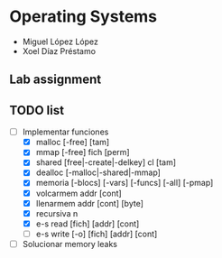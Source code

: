 # Operating Systems 
- Miguel López López
- Xoel Díaz Préstamo
## Lab assignment
## TODO list
 
- [ ] Implementar funciones
    - [x] malloc [-free] [tam] 
    - [x] mmap [-free] fich [perm]
    - [x] shared [free|-create|-delkey] cl [tam] 
    - [x] dealloc [-malloc|-shared|-mmap]
    - [x] memoria [-blocs] [-vars] [-funcs] [-all] [-pmap]
    - [x] volcarmem addr [cont]
    - [x] llenarmem addr [cont] [byte]
    - [x] recursiva n
    - [x] e-s read [fich] [addr] [cont]
    - [ ] e-s write [-o] [fich] [addr] [cont]

- [ ] Solucionar memory leaks
